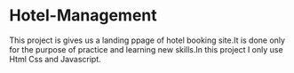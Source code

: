 # Hotel-Management 
This project is gives us a landing ppage of hotel booking site.It is done only for the purpose of practice and learning new skills.In this project I only use Html Css and Javascript.
